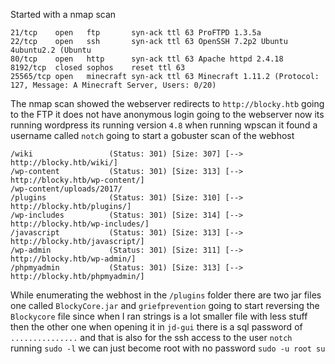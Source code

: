 Started with a nmap scan
```
21/tcp    open   ftp       syn-ack ttl 63 ProFTPD 1.3.5a
22/tcp    open   ssh       syn-ack ttl 63 OpenSSH 7.2p2 Ubuntu 4ubuntu2.2 (Ubuntu 
80/tcp    open   http      syn-ack ttl 63 Apache httpd 2.4.18
8192/tcp  closed sophos    reset ttl 63
25565/tcp open   minecraft syn-ack ttl 63 Minecraft 1.11.2 (Protocol: 127, Message: A Minecraft Server, Users: 0/20)
```
The nmap scan showed the webserver redirects to `http://blocky.htb` going to the FTP it does not have anonymous login going to the webserver now its running wordpress its running version `4.8` when running wpscan it found a username called `notch` going to start a gobuster scan of the webhost 
```
/wiki                 (Status: 301) [Size: 307] [--> http://blocky.htb/wiki/]
/wp-content           (Status: 301) [Size: 313] [--> http://blocky.htb/wp-content/]
/wp-content/uploads/2017/
/plugins              (Status: 301) [Size: 310] [--> http://blocky.htb/plugins/]
/wp-includes          (Status: 301) [Size: 314] [--> http://blocky.htb/wp-includes/]
/javascript           (Status: 301) [Size: 313] [--> http://blocky.htb/javascript/]
/wp-admin             (Status: 301) [Size: 311] [--> http://blocky.htb/wp-admin/]
/phpmyadmin           (Status: 301) [Size: 313] [--> http://blocky.htb/phpmyadmin/]
```
While enumerating the webhost in the `/plugins` folder there are two jar files one called `BlockyCore.jar` and `griefprevention` going to start reversing the `Blockycore` file since when I ran strings is a  lot smaller file with less stuff then the other one when opening it in `jd-gui` there is a sql password of `...............` and that is also for the ssh access to the user `notch` running `sudo -l` we can just become root with no password `sudo -u root su` 